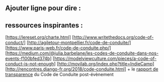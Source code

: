 ## Ajouter ligne pour dire :



















## ressources inspirantes :
[https://lereset.org/charte.html]
[http://www.writethedocs.org/code-of-conduct/]
[http://agiletour-montpellier.fr/code-de-conduite/]
[https://www.paris-web.fr/code-de-conduite.php/]
[https://medium.com/@julia.barbelane/les-codes-de-conduite-dans-nos-events-f100bfed374b]
[https://modelviewculture.com/pieces/a-code-of-conduct-is-not-enough]
[http://movilab.org/index.php?title=IndieCamp]
[http://rencontres.django-fr.org/2018/code-conduite.html] + le [rapport de transparence](http://rencontres.django-fr.org/2018/coc-report.pdf) du Code de Conduite post-évènement
